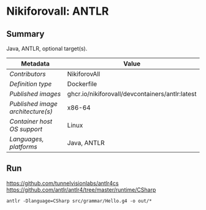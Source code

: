 # Nikiforovall: ANTLR

## Summary

Java, ANTLR, optional target(s).

| Metadata                          | Value                                           |
| --------------------------------- | ----------------------------------------------- |
| *Contributors*                    | NikiforovAll                                    |
| *Definition type*                 | Dockerfile                                      |
| *Published images*                | ghcr.io/nikiforovall/devcontainers/antlr:latest |
| *Published image architecture(s)* | x86-64                                          |
| *Container host OS support*       | Linux                                           |
| *Languages, platforms*            | Java, ANTLR                                     |

## Run

<https://github.com/tunnelvisionlabs/antlr4cs>
<https://github.com/antlr/antlr4/tree/master/runtime/CSharp>

`antlr -Dlanguage=CSharp src/grammar/Hello.g4 -o out/*`
